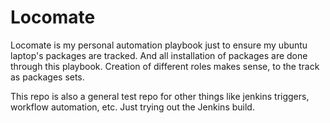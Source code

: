 # Locomate

Locomate is my personal automation playbook just to ensure my ubuntu laptop's packages are tracked. And all installation of packages are done through this playbook. Creation of different roles makes sense, to the track as packages sets.

This repo is also a general test repo for other things like jenkins triggers, workflow automation, etc. Just trying out the Jenkins build.
